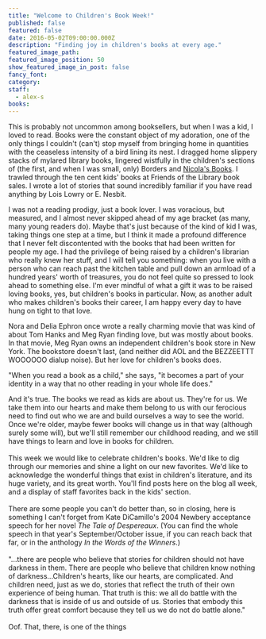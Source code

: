 ```yaml
---
title: "Welcome to Children's Book Week!"
published: false
featured: false
date: 2016-05-02T09:00:00.000Z
description: "Finding joy in children's books at every age."
featured_image_path:
featured_image_position: 50
show_featured_image_in_post: false
fancy_font:
category:
staff:
  - alex-s
books:
---
```



This is probably not uncommon among booksellers, but when I was a kid, I loved to read. Books were the constant object of my adoration, one of the only things I couldn't (can't) stop myself from bringing home in quantities with the ceaseless intensity of a bird lining its nest. I dragged home slippery stacks of mylared library books, lingered wistfully in the children's sections of (the first, and when I was small, only) Borders and [Nicola's Books](http://www.nicolasbooks.com/). I trawled through the ten cent kids' books at Friends of the Library book sales. I wrote a lot of stories that sound incredibly familiar if you have read anything by Lois Lowry or E. Nesbit.

I was not a reading prodigy, just a book lover. I was voracious, but measured, and I almost never skipped ahead of my age bracket (as many, many young readers do). Maybe that's just because of the kind of kid I was, taking things one step at a time, but I think it made a profound difference that I never felt discontented with the books that had been written for people my age. I had the privilege of being raised by a children's librarian who really knew her stuff, and I will tell you something: when you live with a person who can reach past the kitchen table and pull down an armload of a hundred years' worth of treasures, you do not feel quite so pressed to look ahead to something else. I'm ever mindful of what a gift it was to be raised loving books, yes, but children's books in particular. Now, as another adult who makes children's books their career, I am happy every day to have hung on tight to that love.

Nora and Delia Ephron once wrote a really charming movie that was kind of about Tom Hanks and Meg Ryan finding love, but was mostly about books. In that movie, Meg Ryan owns an independent children's book store in New York. The bookstore doesn't last, (and neither did AOL and the BEZZEETTT WOOOOOO dialup noise). But her love for children's books does.

"When you read a book as a child," she says, "it becomes a part of your identity in a way that no other reading in your whole life does."

And it's true. The books we read as kids are about us. They're for us. We take them into our hearts and make them belong to us with our ferocious need to find out who we are and build ourselves a way to see the world. Once we're older, maybe fewer books will change us in that way (although surely some will), but we'll still remember our childhood reading, and we still have things to learn and love in books for children.
<br>
<br>This week we would like to celebrate children's books. We'd like to dig through our memories and shine a light on our new favorites. We'd like to acknowledge the wonderful things that exist in children's literature, and its huge variety, and its great worth. You'll find posts here on the blog all week, and a display of staff favorites back in the kids' section.
<br>
<br>There are some people you can't do better than, so in closing, here is something I can't forget from Kate DiCamillo's 2004 Newbery acceptance speech for her novel&nbsp;*The Tale of Despereaux*. (You can find the whole speech in that year's September/October issue, if you can reach back that far, or in the anthology&nbsp;*In the Words of the Winners*.)&nbsp;
<br>
<br>"...there are people who believe that stories for children should not have darkness in them. There are people who believe that children know nothing of darkness...Children's hearts, like our hearts, are complicated. And children need, just as we do, stories that reflect the truth of their own experience of being human. That truth is this: we all do battle with the darkness that is inside of us and outside of us. Stories that embody this truth offer great comfort because they tell us we do not do battle alone."
<br>
<br>Oof. That, there, is one of the things

&nbsp;